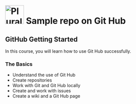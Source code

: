 # <a href='http://pluralsight.com'><img src='https://gillcleerenpluralsight.blob.core.windows.net/files/pluralsite.png' height='60' alt='Pluralsite Logo' /></a> Sample repo on Git Hub

## GitHub Getting Started
In this course, you will learn how to use Git Hub successfully.

### The Basics
- Understand the use of Git Hub
- Create repositories
- Work with Git and Git Hub locally
- Create and work with issues
- Create a wiki and a Git Hub page
